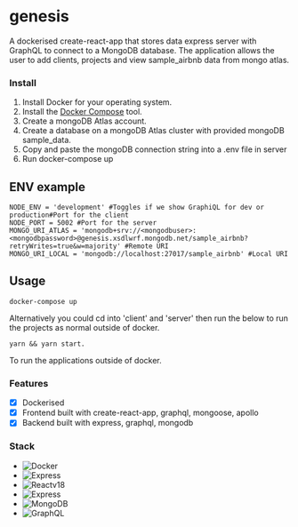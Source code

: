 # genesis

A dockerised create-react-app that stores data express server with GraphQL to connect to a MongoDB database. The application allows the user to add clients, projects and view sample_airbnb data from mongo atlas.

### Install

1. Install Docker for your operating system.
2. Install the [Docker Compose](https://docs.docker.com/compose/install/) tool.
3. Create a mongoDB Atlas account.
4. Create a database on a mongoDB Atlas cluster with provided mongoDB sample_data.
6. Copy and paste the mongoDB connection string into a .env file in server 
6. Run docker-compose up

## ENV example

```
NODE_ENV = 'development' #Toggles if we show GraphiQL for dev or production#Port for the client
NODE_PORT = 5002 #Port for the server
MONGO_URI_ATLAS = 'mongodb+srv://<mongodbuser>:<mongodbpassword>@genesis.xsdlwrf.mongodb.net/sample_airbnb?retryWrites=true&w=majority' #Remote URI
MONGO_URI_LOCAL = 'mongodb://localhost:27017/sample_airbnb' #Local URI
```

## Usage

```
docker-compose up
```

Alternatively you could cd into 'client' and 'server' then run the below to run the projects as normal outside of docker.

```
yarn && yarn start. 
```


To run the applications outside of docker.

### Features

- [x] Dockerised
- [x] Frontend built with create-react-app, graphql, mongoose, apollo
- [x] Backend built with express, graphql, mongodb

### Stack

- ![Docker](https://img.shields.io/badge/-Docker-%23232F3E?logo=Docker)
- ![Express](https://img.shields.io/badge/-Express-%23232F3E?logo=Express)
- ![Reactv18](https://img.shields.io/badge/-React%20v18-%23232F3E?logo=React)
- ![Express](https://img.shields.io/badge/-Express-%23232F3E?logo=Express)
- ![MongoDB](https://img.shields.io/badge/-MongoDB-%23232F3E?logo=MongoDB)
- ![GraphQL](https://img.shields.io/badge/-GraphQL-%23232F3E?logo=GraphQL)
